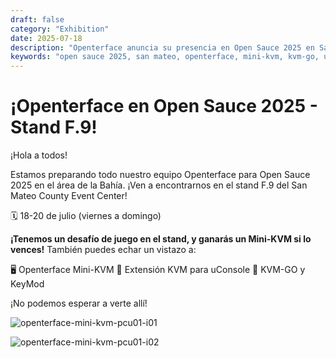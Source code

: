```yaml
---
draft: false
category: "Exhibition"
date: 2025-07-18
description: "Openterface anuncia su presencia en Open Sauce 2025 en San Mateo con el stand F.9, con un desafío de juego donde los ganadores pueden obtener un Mini-KVM."
keywords: "open sauce 2025, san mateo, openterface, mini-kvm, kvm-go, uconsole, game challenge, booth f9, techxartisan"
---
```


# ¡Openterface en Open Sauce 2025 - Stand F.9!

¡Hola a todos!

Estamos preparando todo nuestro equipo Openterface para Open Sauce 2025 en el área de la Bahía. ¡Ven a encontrarnos en el stand F.9 del San Mateo County Event Center!

🗓️ 18-20 de julio (viernes a domingo)

**¡Tenemos un desafío de juego en el stand, y ganarás un Mini-KVM si lo vences!** También puedes echar un vistazo a:

🖥️ Openterface Mini-KVM
🧩 Extensión KVM para uConsole
🚀 KVM-GO y KeyMod

¡No podemos esperar a verte allí!

![openterface-mini-kvm-pcu01-i01](https://www.crowdsupply.com/img/5364/7e309d7c-e594-480e-9e41-1a4f91aa5364/openterface-mini-kvm-pcu01-i01_jpg_gallery-lg.jpg)

![openterface-mini-kvm-pcu01-i02](https://www.crowdsupply.com/img/d04f/0df6204b-96c7-4786-b1e7-eb082415d04f/openterface-mini-kvm-pcu01-i02_jpg_gallery-lg.jpg)

